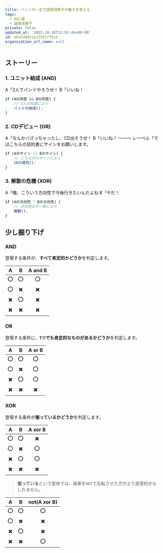 ```yaml
---
title: バンドの一生で論理演算子の働きを覚える
tags:
  - 初心者
  - 論理演算子
private: false
updated_at: '2022-10-18T12:01:44+09:00'
id: aba2d9451a15581ff015
organization_url_name: null
---
```

## ストーリー

### 1. ユニット結成 (AND)

A「2人でバンドやろうぜ！
B「いいね！

```js
if (Aの同意 && Bの同意) {
    // 2人の同意により
    バンドの結成();    
}
```


### 2. CDデビュー (OR)

A「なんかバズっちゃったし、CD出そうぜ！
B「いいね！
～～～
レーベル「ではこちらの契約書にサインをお願いします。

```js
if (Aのサイン || Bのサイン) {
    // どちらかのサインにより
    CDの発売();    
}
```

### 3. 解散の危機 (XOR)

A「俺、こういう方向性で今後行きたいんだよね
B「やだ！

```js
if (Aの方向性 ^ Bの方向性) {
    // 方向性の不一致により
    解散();    
}
```


## 少し掘り下げ

### AND

登場する条件が、**すべて肯定的かどうか**を判定します。

|A|B|A and B|
|:-:|:-:|:-:|
|⭕|⭕|⭕|
|⭕|✖️|✖️|
|✖️|⭕|✖️|
|✖️|✖️|✖️|

### OR

登場する条件に、**1つでも肯定的なものがあるかどうか**を判定します。

|A|B|A or B|
|:-:|:-:|:-:|
|⭕|⭕|⭕|
|⭕|✖️|⭕|
|✖️|⭕|⭕|
|✖️|✖️|✖️|

### XOR

登場する条件が**揃っているかどうか**を判定します。

|A|B|A xor B|
|:-:|:-:|:-:|
|⭕|⭕|✖️|
|⭕|✖️|⭕|
|✖️|⭕|⭕|
|✖️|✖️|✖️|

> **揃っている**という意味では、結果を`NOT`で反転させた方がより直感的かもしれません。

|A|B|not(A xor B)|
|:-:|:-:|:-:|
|⭕|⭕|⭕|
|⭕|✖️|✖️|
|✖️|⭕|✖️|
|✖️|✖️|⭕|

